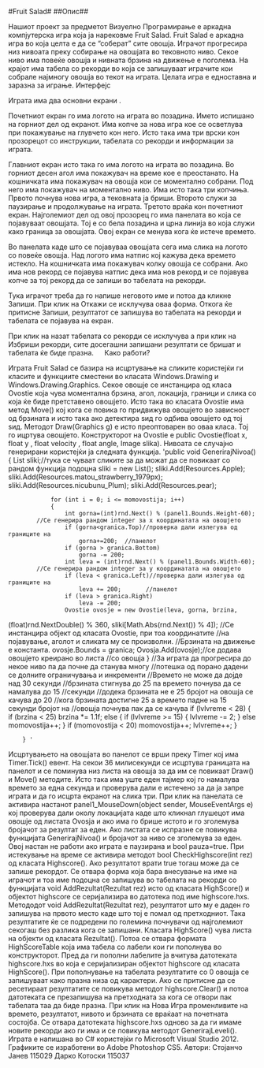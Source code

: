 #Fruit Salad#
##Опис##

Нашиот проект за предметот Визуелно Програмирање е аркадна компјутерска игра која ја нарековме Fruit Salad. 
Fruit Salad е аркадна игра во која целта е да се “соберат” сите овошја. Играчот прогресира низ нивоата преку собирање на овошјата во тековното ниво. Секое ниво има повеќе овошја и нивната брзина на движење е поголема.  На крајот има табела со рекорди во која се запишуваат играчите кои собрале најмногу овошја во текот на играта. Целата игра е едноставна и заразна за играње.
Интерфејс

Играта има два основни екрани .
 
Почетниот екран го има логото на играта во позадина. Името испишано на горниот дел од екранот. Има копче за нова игра кое се осветлува при покажување на глувчето кон него. Исто така има три врски кон прозорецот со инструкции, табелата со рекорди и информации за играта.
 
Главниот екран исто така го има логото на играта во позадина. Во горниот десен агол има покажувач на време кое е преостанато. На кошничката има покажувач на овошја кои се моментално собрани. Под него има покажувач на моментално ниво. Има исто така три копчиња. Првото почнува нова игра, а тековната ја бриши. Второто служи за паузирање и продолжување на играта. Третото враќа кон почетниот екран. Најголемиот дел од овој прозорец го има панелата во која се појавуваат овошјата. Тој е со бела позадина и црна линија во која служи како граница за овошјата. Овој екран се менува кога ќе истече времето.
 
Во панелата каде што се појавуваа овошјата сега има слика на логото со повеќе овошја. Над логото има натпис кој кажува дека времето истекло. На кошничката има покажувач колку овошја се собрани. Ако има нов рекорд се појавува натпис дека има нов рекорд и се појавува копче за тој рекорд да се запиши во табелата на рекорди.

 
Тука играчот треба да го напише неговото име и потоа да кликне Запиши. При клик на Откажи се исклучува оваа форма.
Откога ќе притисне Запиши, резултатот се запишува во табелата на рекорди и табелата се појавува на екран.
 
При клик на назат табелата со рекорди се исклучува а при клик на Избриши рекорди, сите досегашни запишани резултати се бришат и табелата ќе биде празна.
 
Како работи?

Играта Fruit Salad се базира на исцртување на сликите користејќи ги класите и функциите сместени во класата Windows.Drawing и Windows.Drawing.Graphics.
Секое овошје се инстанцира од класа Ovostie која чува моментална брзина, агол, локација, граници и слика со која ќе биде претставено овошјето. Исто така во класата Ovostie има метод Move() кој кога се повика го придвижува овошјето во зависност од брзината и исто така ако детектира ѕид го одбива овошјето од тој ѕид. Методот Draw(Graphics g) е исто преоптоварен во оваа класа. Тој го ицртува овошјето. Конструкторот на Ovostie е public Ovostie(float x, float y , float velocity , float angle, Image slika). 
Нивоата се случајно генерирани користејќи ја следната функција. 
'public void GenerirajNivoa()
        {
                List<Image> sliki;//тука се чуваат сликите за да можат да се повикаат 
  				  со рандом функција подоцна
                sliki = new List<Image>();
                sliki.Add(Resources.Apple);
                sliki.Add(Resources.matou_strawberry_1979px);
                sliki.Add(Resources.nicubunu_Plum);
                sliki.Add(Resources.pear);

                for (int i = 0; i <= momovostija; i++)
                {
                    int gorna=(int)rnd.Next() % (panel1.Bounds.Height-60);
			//Се генерира рандом integer за х координатата на овошјето
                    if (gorna<granica.Top)//проверка дали излегува од границите на 
                        gorna+=200;	 //панелот
                    if (gorna > granica.Bottom)
                        gorna -= 200;
                    int leva = (int)rnd.Next() % (panel1.Bounds.Width-60);
			//Се генерира рандом integer за у координатата на овошјето
                    if (leva < granica.Left)//проверка дали излегува од границите на
                        leva += 200;	   //панелот
                    if (leva > granica.Right)
                        leva -= 200;
                    Ovostie ovosje = new Ovostie(leva, gorna, brzina,
(float)rnd.NextDouble() % 360, sliki[Math.Abs(rnd.Next()) % 4]);
//Се инстанцира објект од класата Ovostie, при тоа координатите //на појавување, аголот и сликата му се произволни.
//Брзината на движење е константа.
                    ovosje.Bounds = granica;
                    Ovosja.Add(ovosje);//се додава овошјето креирано во листа
                                       //со овошја
                }
//За играта да прогресира до некое ниво па да почне да станува многу //потешка од порано дадени се долните ограничувања и инкременти
//Времето не може да дојде над 30 секунди
//брзината стигнува до 25 па времето почнува да се намалува до 15 //секунди
//додека брзината не е 25 бројот на овошја се качува до 20
//кога брзината достигне 25 а времето падне на 15 секунди бројот на //овошја почнува пак да се качува
                if (lvlvreme < 28)
                {
                    if (brzina < 25)
                        brzina *= 1.1f;
                    else
                    {
                        if (lvlvreme >= 15)
                        {
                            lvlvreme -= 2;
                        }
                        else
                            momovostija++;
                    }
                    if (momovostija < 20)
                        momovostija++;
                    lvlvreme++;
                }
                      
        } '

Исцртувањето на овошјата во панелот се врши преку Timer кој има Timer.Tick() евент. На секои 36 милисекунди се исцртува границата на панелот и се поминува низ листа на овошја за да им се повикаат Draw() и Move() методите.
Исто така има уште еден тајмер кој го намалува времето за една секунда и проверува дали е истечено за да ја запре играта и да го исцрта екранот на слика три.
При клик на панелата се активира настанот  panel1_MouseDown(object sender, MouseEventArgs e) кој проверува дали околу локацијата каде што кликнал глушецот има овошје од листата Ovosja и ако има го брише истото и го зголемува бројачот за резултат за еден. Ако листата се испразне се повикува функцијата GenerirajNivoa() и  бројачот за ниво се зголемува за еден. Овој настан не работи ако играта е паузирана и bool pauza=true.
При истекување на време се активира методот bool CheckHighscore(int rez) од класата Highscore(). Ако резултатот врати true тогаш може да се запише рекордот. Се отвара форма која бара внесување на име на играчот и тоа име подоцна се запишува во табелата на рекорди со функцијата void AddRezultat(Rezultat rez) исто од класата HighScore() и објектот highscore се серијализира во датотека под име highscore.hxs. Метододот  void AddRezultat(Rezultat rez), резултатот што му е даден го запишува на првото место каде што тој е помал од претходниот. Така резултатите ќе се подредени по големина почнувачи од најголемиот секогаш без разлика кога се запишани. Класата HighScore() чува листа на објекти од класата Rezultat().
Потоа се отвара формата HighScoreTable која има табела со лабели кои ги пополнува во конструкторот. Пред да ги пополни лабелите ја вчитува датотеката highscore.hxs во која е серијализиран објектот highscore од класата HighScore(). При пополнување на табелата резултатите со 0 овошја се запишуваат како празна низа од карактери. Ако се притисне да се ресетираат резултатите се повикува методот highscore.Clear() и потоа датотеката се презапишува на претходната за кога се отвори пак табелата таа да биде празна.
При клик на Нова Игра променливите на времето, резултатот, нивото и брзината се враќаат на почетната состојба. Се отвара датотеката highscore.hxs одново за да ги имаме новите рекорди ако ги има и се повикува методот GenerirajLeveli().
Играта е напишана во C# користејќи го Microsoft Visual Studio 2012. Графиките се изработени во Adobe Photoshop CS5.
Автори:
Стојанчо Јанев 115029
Дарко Котоски 115037

